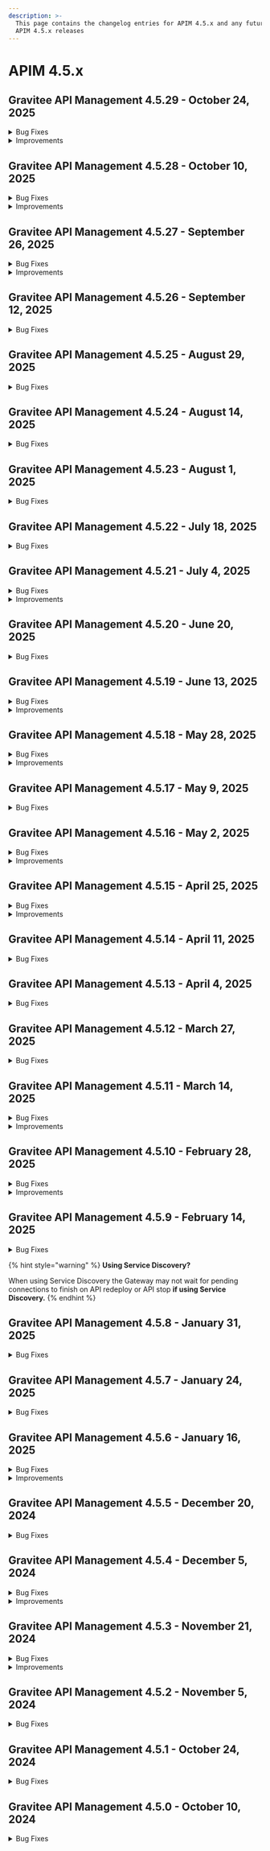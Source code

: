 ```yaml
---
description: >-
  This page contains the changelog entries for APIM 4.5.x and any future patch
  APIM 4.5.x releases
---
```


# APIM 4.5.x
 
## Gravitee API Management 4.5.29 - October 24, 2025
<details>

<summary>Bug Fixes</summary>

**Management API**

* V4 - Flow id missing in create api response, plan is not created as part of same api [#10888](https://github.com/gravitee-io/issues/issues/10888)

**Console**

* Fetching groups for an application takes a really long time [#10709](https://github.com/gravitee-io/issues/issues/10709)

</details>

<details>

<summary>Improvements</summary>

**Console**

* New updated API picture & background not visible without refreshing the page [#10857](https://github.com/gravitee-io/issues/issues/10857)

</details>


 
## Gravitee API Management 4.5.28 - October 10, 2025
<details>

<summary>Bug Fixes</summary>

**Gateway**

* Read timeout on v4 returns 500 [#10767](https://github.com/gravitee-io/issues/issues/10767)
* Webhook subscription is not stopped on 500 error [#10799](https://github.com/gravitee-io/issues/issues/10799)

**Management API**

* Image not updated with mAPI [#10809](https://github.com/gravitee-io/issues/issues/10809)

**Other**

* Two users created with identical email addresses [#10423](https://github.com/gravitee-io/issues/issues/10423)
* Custom API keys are truncated to 64 characters when created through the console UI [#10873](https://github.com/gravitee-io/issues/issues/10873)

</details>

<details>

<summary>Improvements</summary>

**Other**

* Character length for API description is only 4000 for Postgres [#10825](https://github.com/gravitee-io/issues/issues/10825)

</details>


 
## Gravitee API Management 4.5.27 - September 26, 2025
<details>

<summary>Bug Fixes</summary>

**Gateway**

* Gateway rejects client certificates missing BEGIN/END markers in X-Gravitee-Client-Cert header [#10816](https://github.com/gravitee-io/issues/issues/10816)

**Management API**

* Group edit fails for APIs with missing visibility [#10804](https://github.com/gravitee-io/issues/issues/10804)

**Console**

* Prevent multiple primary owners when API Primary Owner mode is set to Group [#10629](https://github.com/gravitee-io/issues/issues/10629)
* Audit history shows incorrect API groups and path mappings deletion [#10814](https://github.com/gravitee-io/issues/issues/10814)
* Image appears too large inside dropdown menu [#10819](https://github.com/gravitee-io/issues/issues/10819)

**Helm Charts**

* Frequent Prometheus endpoint calls can cause OOM errors [#10466](https://github.com/gravitee-io/issues/issues/10466)

**Other**

* IPV6 CIDR ranges do not work in the IP filtering policy [#10656](https://github.com/gravitee-io/issues/issues/10656)

</details>

<details>

<summary>Improvements</summary>

**Management API**

* Character length for entrypoints is only 64 for Postgres [#10698](https://github.com/gravitee-io/issues/issues/10698)

**Helm Charts**

* Add helm.sh/chart to pod template annotations [#10832](https://github.com/gravitee-io/issues/issues/10832)

**Other**

* \[JSON threat protection policy] add an option to block JSON with duplicated keys [#10841](https://github.com/gravitee-io/issues/issues/10841)

</details>



## Gravitee API Management 4.5.26 - September 12, 2025
<details>

<summary>Bug Fixes</summary>

**Management API**

* Memory issues when loading audit events [#10582](https://github.com/gravitee-io/issues/issues/10582)
* Heavy latencies using Audit section with a larger number of apps.[#10783](https://github.com/gravitee-io/issues/issues/10783)
* Audit History groups fetch timeout[#10682](https://github.com/gravitee-io/issues/issues/10682)
* Bad behavior on weighted round robin[#10405](https://github.com/gravitee-io/issues/issues/10405)

**Console**

* Unable to import path mapping from swagger document [#10810](https://github.com/gravitee-io/issues/issues/10810)
* Alert creation form missing fields on smaller screens[#10823](https://github.com/gravitee-io/issues/issues/10823)
* Slow loading when viewing 'Tasks' on Console[#10650](https://github.com/gravitee-io/issues/issues/10650)
* Bad behavior on weighted round robin[#10405](https://github.com/gravitee-io/issues/issues/10405)

</details>
 
## Gravitee API Management 4.5.25 - August 29, 2025
<details>

<summary>Bug Fixes</summary>

**Management API**

* Random configuration fields updated when associating a group to an API [#10632](https://github.com/gravitee-io/issues/issues/10632)
* Unable to Sync API [#10662](https://github.com/gravitee-io/issues/issues/10662)
* Import V4 definition won't set flowExecution's matchRequired attribute [#10715](https://github.com/gravitee-io/issues/issues/10715)
* User with an ADMIN environment role is unable to view a documentation page they just created in the Admin Console, receiving a 401 Unauthorized error [#10749](https://github.com/gravitee-io/issues/issues/10749)

**Console**

* Random configuration fields updated when associating a group to an API [#10632](https://github.com/gravitee-io/issues/issues/10632)
* Orphan gateways result in other gateways not being displayed in the console UI [#10653](https://github.com/gravitee-io/issues/issues/10653)
* User with an ADMIN environment role is unable to view a documentation page they just created in the Admin Console, receiving a 401 Unauthorized error [#10749](https://github.com/gravitee-io/issues/issues/10749)
* Current page of paged application api resource is off by 1 [#10756](https://github.com/gravitee-io/issues/issues/10756)
* Application name has max length limit only when updating in the UI [#10761](https://github.com/gravitee-io/issues/issues/10761)
* Primary group owner field is inaccessible when creating v2 APIs [#10762](https://github.com/gravitee-io/issues/issues/10762)

</details>


 
## Gravitee API Management 4.5.24 - August 14, 2025
<details>

<summary>Bug Fixes</summary>

**Management API**

* Searching with ownerName in Developer Portal does not result in correct behaviour after a change in the group name. [#10380](https://github.com/gravitee-io/issues/issues/10380)
* The first deployments of a v2 API have a repeat publish number in the audit history [#10566](https://github.com/gravitee-io/issues/issues/10566)
* Updates to individual API endpoint configurations do not prompt the deploy API banner [#10568](https://github.com/gravitee-io/issues/issues/10568)
* V4 plan update without validation field can cause API error [#10660](https://github.com/gravitee-io/issues/issues/10660)
* Application creation error [#10717](https://github.com/gravitee-io/issues/issues/10717)
* Api not being able to be deploy when out of sync [#10725](https://github.com/gravitee-io/issues/issues/10725)
* Stale Search Index After API Ownership Transfer [#10730](https://github.com/gravitee-io/issues/issues/10730)

**Console**

* Resolver parameter for JWT plan not accessible [#10625](https://github.com/gravitee-io/issues/issues/10625)
* “Delete” button disappears for folders and pages when the browser window is too narrow [#10692](https://github.com/gravitee-io/issues/issues/10692)
* APIM Console - Long email in User Account causing display issue [#10734](https://github.com/gravitee-io/issues/issues/10734)

**Other**

* UI Bug: Management Console application logs headers are truncated/squished with long values [#10721](https://github.com/gravitee-io/issues/issues/10721)
* OOM error in gateway when management repository becomes unresponsive causes worker thread starvation and analytics reporter blockage [#10723](https://github.com/gravitee-io/issues/issues/10723)
* Gravitee gateway sending thousands of requests per second [#10732](https://github.com/gravitee-io/issues/issues/10732)

</details>


 
## Gravitee API Management 4.5.23 - August 1, 2025
<details>

<summary>Bug Fixes</summary>

**Gateway**

* Heap memory possible leakage due to missing equals and hashcode methods on all fields. [#10701](https://github.com/gravitee-io/issues/issues/10701)

**Management API**

* Groups Mappings do not work if no Default Role is selected to API and Application [#10271](https://github.com/gravitee-io/issues/issues/10271)
* Unable to search by label for v4 APIs [#10671](https://github.com/gravitee-io/issues/issues/10671)
* If we send null for the groups field the value should not be updated in DB in any scenario (PO is a user, PO is a group, etc) [#10686](https://github.com/gravitee-io/issues/issues/10686)

**Console**

* The error key CLIENT_ABORTED_DURING_RESPONSE_ERROR is not present in the console UI. [#10683](https://github.com/gravitee-io/issues/issues/10683)

**Portal**

*  Portal Try it Out feature taking a long time to load [#10595](https://github.com/gravitee-io/issues/issues/10595)
* Openapi contracts with binary examples can not be read by the dev portal  [#10639](https://github.com/gravitee-io/issues/issues/10639)

**Other**

* JDBC Error in Gravitee when querying large number of applications using IN clause  [#10496](https://github.com/gravitee-io/issues/issues/10496)
* Console : Image Not Fitting Avatar Due to Aspect Ratio [#10649](https://github.com/gravitee-io/issues/issues/10649)

</details>


 
## Gravitee API Management 4.5.22 - July 18, 2025
<details>

<summary>Bug Fixes</summary>

**Management API**

* Wrong count in the analytics of API v4 [#10604](https://github.com/gravitee-io/issues/issues/10604)

**Console**

* Identity provider roles mapping UI bug [#10503](https://github.com/gravitee-io/issues/issues/10503)
* Instances of calling the groups endpoint on create V2 API page time out when a large number of groups exist [#10603](https://github.com/gravitee-io/issues/issues/10603)

**Other**

* Mock policy is not generated if the openAPI spec data uses a type of string and format of date-time [#10619](https://github.com/gravitee-io/issues/issues/10619)

</details>


 
## Gravitee API Management 4.5.21 - July 4, 2025
<details>

<summary>Bug Fixes</summary>

**Management API**

* Subscriptions in the subscriptions tab of an application seem to only show the first 10 item [#10529](https://github.com/gravitee-io/issues/issues/10529)
* Users with both group inheritance and individual access to applications are limited in which applications to which they can subscribe [#10601](https://github.com/gravitee-io/issues/issues/10601)
* Using jsonPath in Assign Attributes policy prevents sending transformed body in HTTP Callout policy

**Console**

* Triggered alerts do not send notification [#10440](https://github.com/gravitee-io/issues/issues/10440)
* Wrong display when adding a user to a group [#10558](https://github.com/gravitee-io/issues/issues/10558)
* Prevent API Modification for Unauthorized API Users [#10594](https://github.com/gravitee-io/issues/issues/10594)

**Portal**

* Subscriptions in the subscriptions tab of an application seem to only show the first 10 item [#10529](https://github.com/gravitee-io/issues/issues/10529)

**Other**

* Unable to add a group to an existing user using console [#10378](https://github.com/gravitee-io/issues/issues/10378)
* Console : Categories Page doesn't show updated image for any category [#10523](https://github.com/gravitee-io/issues/issues/10523)
* Primary owner Group should not be removed from an API  [#10580](https://github.com/gravitee-io/issues/issues/10580)

</details>

<details>

<summary>Improvements</summary>

**Gateway**

* Enable multi-tenant support for Dictionaries by default [#10637](https://github.com/gravitee-io/issues/issues/10637)

**Other**

* Increase character limit of condition field in flow_selectors table [#10560](https://github.com/gravitee-io/issues/issues/10560)

</details>


 
## Gravitee API Management 4.5.20 - June 20, 2025
<details>

<summary>Bug Fixes</summary>

**Gateway**

* Debug mode adding extra slash on endpoint [#10438](https://github.com/gravitee-io/issues/issues/10438)

**Management API**

* Error on Portal admin login when subscription has null API [#10618](https://github.com/gravitee-io/issues/issues/10618)

**Console**

* No error message raised while deleting folder [#10608](https://github.com/gravitee-io/issues/issues/10608)

**Helm Charts**

* Multi-Tenant dictionaries: align values.yml and gravitee.yml [#10627](https://github.com/gravitee-io/issues/issues/10627)

**Other**

* Problem IP Filtering / Host resolving [#10592](https://github.com/gravitee-io/issues/issues/10592)
* Solace webhook subscription 500 internal server error [#10622](https://github.com/gravitee-io/issues/issues/10622)

</details>


 
## Gravitee API Management 4.5.19 - June 13, 2025
<details>

<summary>Bug Fixes</summary>

**Management API**

* Updated name of shared policy group is not reflected in the API's in which its being used [#10553](https://github.com/gravitee-io/issues/issues/10553)
* Custom metrics with a value of 1 appear as a question mark in Analytics [#10564](https://github.com/gravitee-io/issues/issues/10564)
* Specific API logging configuration causes warning messages [#10577](https://github.com/gravitee-io/issues/issues/10577)
* On API groups update, if the groups field is null it should keep its current value [#10581](https://github.com/gravitee-io/issues/issues/10581)
* Extra / is added in Context path in V4 API [#10606](https://github.com/gravitee-io/issues/issues/10606)

**Console**

* Groups are removed from V4 APIs when no changes are saved [#10590](https://github.com/gravitee-io/issues/issues/10590)

**Helm Charts**

* \[Helm] Management API configuration has wrong default logs path [#10524](https://github.com/gravitee-io/issues/issues/10524)

</details>

<details>

<summary>Improvements</summary>

**Gateway**

* Memory handling in gravitee entrypoint. [#10600](https://github.com/gravitee-io/issues/issues/10600)

**Management API**

* Memory handling in gravitee entrypoint. [#10600](https://github.com/gravitee-io/issues/issues/10600)

</details>


 
## Gravitee API Management 4.5.18 - May 28, 2025
<details>

<summary>Bug Fixes</summary>

**Gateway**

* Dictionaries are unable to be created with the same name across environments or organizations. [#10537](https://github.com/gravitee-io/issues/issues/10537)
* Status code 0 in Analytics when V4 emulation engine is activated [#10579](https://github.com/gravitee-io/issues/issues/10579)

**Management API**

* Intermittent errors when using request content and fire & forget in HTTP callout policy [#10424](https://github.com/gravitee-io/issues/issues/10424)
* Http Callout policy does not work with V4 emulation and Fire and forget [#10494](https://github.com/gravitee-io/issues/issues/10494)
* Tenant name verification issue [#10517](https://github.com/gravitee-io/issues/issues/10517)
* Alert filter doesn't show list of APIs in selection box. [#10532](https://github.com/gravitee-io/issues/issues/10532)
* Improve error logs in upgrader [#10535](https://github.com/gravitee-io/issues/issues/10535)
* Dictionaries are unable to be created with the same name across environments or organizations. [#10537](https://github.com/gravitee-io/issues/issues/10537)
* Management transfer_ownership API is allowing multiple primary owners on applications  [#10572](https://github.com/gravitee-io/issues/issues/10572)
* Remove System.out.println statement [#10583](https://github.com/gravitee-io/issues/issues/10583)

**Console**

* Tenant name verification issue [#10517](https://github.com/gravitee-io/issues/issues/10517)
* Alert filter doesn't show list of APIs in selection box. [#10532](https://github.com/gravitee-io/issues/issues/10532)
* Groups page fails to load when too many groups exist because no pagination [#10538](https://github.com/gravitee-io/issues/issues/10538)
* Group management for APIs broken [#10542](https://github.com/gravitee-io/issues/issues/10542)
* Application filter 'not equals to' operator is unusable [#10546](https://github.com/gravitee-io/issues/issues/10546)

**Helm Charts**

* Fix Elasticsearch dependency configuration of replicas in APIM helm chart [#10541](https://github.com/gravitee-io/issues/issues/10541)

**Other**

* Unable to launch Lambda with lambda Policy [#10570](https://github.com/gravitee-io/issues/issues/10570)

</details>

<details>

<summary>Improvements</summary>

**Console**

* \[UI] Add text to indicate max image size allowed [#10561](https://github.com/gravitee-io/issues/issues/10561)

</details>


 
## Gravitee API Management 4.5.17 - May 9, 2025
<details>

<summary>Bug Fixes</summary>

**Gateway**

* CompositeByteBuf is creating a high volume of logs [#10539](https://github.com/gravitee-io/issues/issues/10539)

**Console**

* Local link to internal section dose not work in documentation [#10180](https://github.com/gravitee-io/issues/issues/10180)
* APIM API Throwing HTTP 500 On a Specific Returned Page [#10372](https://github.com/gravitee-io/issues/issues/10372)
* UX problem in condition alerting threshold [#10514](https://github.com/gravitee-io/issues/issues/10514)

**Other**

* Schema registry resource URL not fully taken into account [#10530](https://github.com/gravitee-io/issues/issues/10530)

</details>


 
## Gravitee API Management 4.5.16 - May 2, 2025
<details>

<summary>Bug Fixes</summary>

**Gateway**

* Problems with HTTP code 502 because of keepalive

**Management API**

*  Rollback does not work for the v4 emulation button [#10190](https://github.com/gravitee-io/issues/issues/10190)
* Application search does not work if search term pattern matches _id pattern [#10487](https://github.com/gravitee-io/issues/issues/10487)

**Console**

* Settings-> Groups : 'Allows invitation via user search' is NOT working as expected [#10485](https://github.com/gravitee-io/issues/issues/10485)
* Application search does not work if search term pattern matches _id pattern [#10487](https://github.com/gravitee-io/issues/issues/10487)

**Other**

* Response time different between log file and UI [#10301](https://github.com/gravitee-io/issues/issues/10301)

</details>

<details>

<summary>Improvements</summary>

**Other**

* Use Gravitee GPG Key to sign RPM package [#10450](https://github.com/gravitee-io/issues/issues/10450)

</details>


 
## Gravitee API Management 4.5.15 - April 25, 2025
<details>

<summary>Bug Fixes</summary>

**Gateway**

* Bug in io.gravitee.connector.http.HttpConnection.java exceptionHandler [#10439](https://github.com/gravitee-io/issues/issues/10439)

**Management API**

* Global Alert configuration page does not refresh properly after change [#10436](https://github.com/gravitee-io/issues/issues/10436)
* Issue with Policy Execution Order [#10486](https://github.com/gravitee-io/issues/issues/10486)

**Console**

* API Traffic Settings page is not visible for V4 Message APIs due to permission issue for default roles [#10386](https://github.com/gravitee-io/issues/issues/10386)
* Logs filter display Unpublished plan [#10480](https://github.com/gravitee-io/issues/issues/10480)

**Portal**

* Portal-Next shows all Unpublished apis  [#10505](https://github.com/gravitee-io/issues/issues/10505)

</details>

<details>

<summary>Improvements</summary>

**Management API**

* Type of application is removed after update\[ApplicationType \[null] cannot be found]. [#10359](https://github.com/gravitee-io/issues/issues/10359)

</details>


 
## Gravitee API Management 4.5.14 - April 11, 2025
<details>

<summary>Bug Fixes</summary>

**Gateway**

* XSLT Transformation not applied when in response phase of v4 APIs [#10354](https://github.com/gravitee-io/issues/issues/10354)
* IP filtering policy does not check all the IPs for a host in white/blacklist [#10373](https://github.com/gravitee-io/issues/issues/10373)
* Unbounded Gateway memory growth in Openshift Kubernetes cluster [#10483](https://github.com/gravitee-io/issues/issues/10483)

**Management API**

* Failed association of groups to APIs [#10211](https://github.com/gravitee-io/issues/issues/10211)
* Custom API Key not taken into account when created through API Plan [#10324](https://github.com/gravitee-io/issues/issues/10324)
* Prevent Primary Owner removal when updating application's membership via cURL [#10382](https://github.com/gravitee-io/issues/issues/10382)
* v4 api : Unable to manage groups for all api types  [#10471](https://github.com/gravitee-io/issues/issues/10471)

**Console**

* Only 200 HTTP Status calls rendered in API analytics in Console UI [#10098](https://github.com/gravitee-io/issues/issues/10098)
* Failed association of groups to APIs [#10211](https://github.com/gravitee-io/issues/issues/10211)
* V4 Flows cannot be duplicated or disabled [#10242](https://github.com/gravitee-io/issues/issues/10242)
* Unable to update Alert Rate Condition after clearing aggregation field [#10332](https://github.com/gravitee-io/issues/issues/10332)
* Newly created applications are not associated to groups that have "Associate automatically to every new application" enabled [#10457](https://github.com/gravitee-io/issues/issues/10457)

**Portal**

* Saved application alert in Dev Portal fails to display percentage value [#10446](https://github.com/gravitee-io/issues/issues/10446)
* Registration Confirmation URL incorrectly includes full path and query parameters [#10456](https://github.com/gravitee-io/issues/issues/10456)

</details>


 
## Gravitee API Management 4.5.13 - April 4, 2025
<details>

<summary>Bug Fixes</summary>

**Gateway**

* Gateway stops syncing apis after failing to connect to jdbc datasource [#10441](https://github.com/gravitee-io/issues/issues/10441)

**Management API**

* API key is not working for API subscriptions when we use Shared API key [#10122](https://github.com/gravitee-io/issues/issues/10122)
* Adding an unknown group id to excluded groups on a plan removes all excluded groups and prevents exports of the API [#10389](https://github.com/gravitee-io/issues/issues/10389)

**Console**

* API key is not working for API subscriptions when we use Shared API key [#10122](https://github.com/gravitee-io/issues/issues/10122)
* Account page is broken [#10451](https://github.com/gravitee-io/issues/issues/10451)

**Portal**

* NewDevPortal - Swagger expands outside of allowed frame [#10461](https://github.com/gravitee-io/issues/issues/10461)

**Other**

* Groups not automatically added to new applications when they should be [#10470](https://github.com/gravitee-io/issues/issues/10470)

</details>


 
## Gravitee API Management 4.5.12 - March 27, 2025
<details>

<summary>Bug Fixes</summary>

**Gateway**

* Attributes referencing properties and request headers are not populated after large call volumes when v4 emulation is enabled [#10368](https://github.com/gravitee-io/issues/issues/10368)
* Kafka connector showing messages flowing but not appearing on client side [#10433](https://github.com/gravitee-io/issues/issues/10433)

**Management API**

* Shared API key doesn't always bind to subscriptions when concurrent requests are made [#10146](https://github.com/gravitee-io/issues/issues/10146)
* Attribute not allowed: \[a]\[download] in API Documentation main page [#10338](https://github.com/gravitee-io/issues/issues/10338)
* Renewed api key is "available" on closed subscription  [#10396](https://github.com/gravitee-io/issues/issues/10396)
* API flows are duplicated when called multiple times in row with the management API  [#10408](https://github.com/gravitee-io/issues/issues/10408)
* Import of an API does not ignore unknown access control groups that are present in another environment [#10414](https://github.com/gravitee-io/issues/issues/10414)
* Cannot list applications on Portal UI when group is removed from console [#10419](https://github.com/gravitee-io/issues/issues/10419)

**Console**

* Shared API key doesn't always bind to subscriptions when concurrent requests are made [#10146](https://github.com/gravitee-io/issues/issues/10146)
* In logs, the "users" column is no more available  [#10311](https://github.com/gravitee-io/issues/issues/10311)
* When restoring an archived application, the page is neither refreshed nor redirected [#10397](https://github.com/gravitee-io/issues/issues/10397)

**Portal**

* Cannot list applications on Portal UI when group is removed from console [#10419](https://github.com/gravitee-io/issues/issues/10419)

</details>


 
## Gravitee API Management 4.5.11 - March 14, 2025
<details>

<summary>Bug Fixes</summary>

**Gateway**

* Memory leak with cached policy instances [#10370](https://github.com/gravitee-io/issues/issues/10370)

**Management API**

* User is not able to login using OIDC [#10262](https://github.com/gravitee-io/issues/issues/10262)
* Regex Threat Protection Policy Does Not Handle Multiline Payloads [#10260](https://github.com/gravitee-io/issues/issues/10260)
* Shared policy group edits cause audit errors [#10316](https://github.com/gravitee-io/issues/issues/10316)
* Error for V4 API logs when analytics is disabled [#10347](https://github.com/gravitee-io/issues/issues/10347)

**Console**

* User is not able to login using OIDC [#10262](https://github.com/gravitee-io/issues/issues/10262)
* Text in API documentation does not breakline vertically within container [#10198](https://github.com/gravitee-io/issues/issues/10198)
* Documentation Read permission does not allow users to view document content [#10217](https://github.com/gravitee-io/issues/issues/10217)
* Shared policy group edits cause audit errors [#10316](https://github.com/gravitee-io/issues/issues/10316)
* Error for V4 API logs when analytics is disabled [#10347](https://github.com/gravitee-io/issues/issues/10347)
* Absolute links in gravitee-apim-console-webui (ignoring <base href...>) [#10394](https://github.com/gravitee-io/issues/issues/10394)

**Portal**

* Text in API documentation does not breakline vertically within container [#10198](https://github.com/gravitee-io/issues/issues/10198)
* Table of content on right side should be wrapped. [#10290](https://github.com/gravitee-io/issues/issues/10290)
* New Developer Portal - Changes to Header and Footer Not being applied [#10319](https://github.com/gravitee-io/issues/issues/10319)

**Other**

* Impossible to edit / save a V4 Kafka Gateway API using Postgres as the Management DB [#10393](https://github.com/gravitee-io/issues/issues/10393)
* 500 error on jwt plan when using  "Emulate v4 engine" and gateway keys configuration [#10420](https://github.com/gravitee-io/issues/issues/10420)

</details>

<details>

<summary>Improvements</summary>

**Console**

* Remove Associations from Groups maintenance if not authorized [#9832](https://github.com/gravitee-io/issues/issues/9832)

</details>


 
## Gravitee API Management 4.5.10 - February 28, 2025
<details>

<summary>Bug Fixes</summary>

**Gateway**

* APIM gateway - webhook subscription failure due to invalid characters in header [#10253](https://github.com/gravitee-io/issues/issues/10253)

**Management API**

* Application can not be updated when using JDBC DB [#10171](https://github.com/gravitee-io/issues/issues/10171)
* Unnecessary Unicode characters in default data for new Shared Policy Groups [#10183](https://github.com/gravitee-io/issues/issues/10183)
* UUID of groups associated to application does not show in paginated view [#10270](https://github.com/gravitee-io/issues/issues/10270)
* Issue with Webhook notifications [#10293](https://github.com/gravitee-io/issues/issues/10293)
* API Docs: 204 Status Code Missing for /memberships Endpoint [#10336](https://github.com/gravitee-io/issues/issues/10336)
* API flows are duplicated when saved multiple times in the row  [#10355](https://github.com/gravitee-io/issues/issues/10355)

**Console**

* Enhance Rights Message in Management Portal [#10138](https://github.com/gravitee-io/issues/issues/10138)
* Platform analytics shows incorrect result in status pie-chart [#10267](https://github.com/gravitee-io/issues/issues/10267)
* Analytics logs exported as CSV are entirely on one line [#10350](https://github.com/gravitee-io/issues/issues/10350)
* API flows are duplicated when saved multiple times in the row  [#10355](https://github.com/gravitee-io/issues/issues/10355)

**Portal**

* Application logs in portal - http status criteria not persisted after search validation [#10308](https://github.com/gravitee-io/issues/issues/10308)

</details>

<details>

<summary>Improvements</summary>

**Gateway**

* Adapt service discovery to properly handle HTTP graceful shutdown after changes in AbstractHttpConnector [#10345](https://github.com/gravitee-io/issues/issues/10345)

</details>


 
## Gravitee API Management 4.5.9 - February 14, 2025
<details>

<summary>Bug Fixes</summary>

**Gateway**

* Webhook subscription failing to get messages from a Kafka topic [#10320](https://github.com/gravitee-io/issues/issues/10320)
* Thread block while deploying APIs with very long read timeouts set in the Endpoints configuration [#10340](https://github.com/gravitee-io/issues/issues/10340)

**Portal**

* Public APIs not accessible to anonymous users through categories in the portal [#10274](https://github.com/gravitee-io/issues/issues/10274)

**Helm Charts**

* Typo in values.yaml and missing Helm chart mapping for gravitee.yml [#10343](https://github.com/gravitee-io/issues/issues/10343)

**Other**

* Can't see Logs for JWT enabled API's in API Management portal (401 response only) [#10076](https://github.com/gravitee-io/issues/issues/10076)

</details>

{% hint style="warning" %}
**Using Service Discovery?**

When using Service Discovery the Gateway may not wait for pending connections to finish on API redeploy or API stop **if using Service Discovery.**
{% endhint %}
 
## Gravitee API Management 4.5.8 - January 31, 2025
<details>

<summary>Bug Fixes</summary>

**Gateway**

* Repeating Error Eventually Causing Restarts [#10225](https://github.com/gravitee-io/issues/issues/10225)

**Console**

* Missing "Add Member" Button in group settings [#10050](https://github.com/gravitee-io/issues/issues/10050)
* Application updates remove the picture  [#10302](https://github.com/gravitee-io/issues/issues/10302)

**Portal**

* Subscribing to an API with general condition page when creating an application returns a 404 [#10103](https://github.com/gravitee-io/issues/issues/10103)

**Helm Charts**

* Repeating Error Eventually Causing Restarts [#10225](https://github.com/gravitee-io/issues/issues/10225)

**Other**

* Reporter file in CSV format doesn't work [#10181](https://github.com/gravitee-io/issues/issues/10181)

</details>


 
## Gravitee API Management 4.5.7 - January 24, 2025
<details>

<summary>Bug Fixes</summary>

**Gateway**

* Problem with request body size above 2MB when using V4 Engine [#10291](https://github.com/gravitee-io/issues/issues/10291)

**Console**

* Path mapping does not work with hyphen [#10289](https://github.com/gravitee-io/issues/issues/10289)

**Portal**

* Developer Portal Preview not working in Multi-tenant mode [#10204](https://github.com/gravitee-io/issues/issues/10204)

</details>


 
## Gravitee API Management 4.5.6 - January 16, 2025
<details>

<summary>Bug Fixes</summary>

**Gateway**

* API Gateway - memory leak [#10220](https://github.com/gravitee-io/issues/issues/10220)
* 400 error "The plain HTTP request was sent to HTTPS port" when redirecting to HTTPS endpoint. [#10265](https://github.com/gravitee-io/issues/issues/10265)

**Management API**

* It is possible to create objects in APIM with ID value ""  [#10213](https://github.com/gravitee-io/issues/issues/10213)
* API closed subscription details not working [#10164](https://github.com/gravitee-io/issues/issues/10164)

**Console**

* Resource access is not allowed for a user with Publisher api role [#10032](https://github.com/gravitee-io/issues/issues/10032)
* Sharding tags removed when API configuration updated [#10191](https://github.com/gravitee-io/issues/issues/10191)
* API's member list cannot display more than 10 members  [#10212](https://github.com/gravitee-io/issues/issues/10212)
* Changing flow selection (DEFAULT/Best Match) does not show deploy banner [#10235](https://github.com/gravitee-io/issues/issues/10235)
* Analytics filters are not applied when the dashboard is changed [#10238](https://github.com/gravitee-io/issues/issues/10238)

**Portal**

* Title of developer portal browser tab is not translated [#10263](https://github.com/gravitee-io/issues/issues/10263)

</details>

<details>

<summary>Improvements</summary>

**Helm Charts**

* Helm chart - improve support of scale up/down policies [#10255](https://github.com/gravitee-io/issues/issues/10255)

</details>


 
## Gravitee API Management 4.5.5 - December 20, 2024
<details>

<summary>Bug Fixes</summary>

**Gateway**

* A WEIGHTED_ROUND_ROBIN on a unique endpoint with weight set to 0 leads to gateway thread blocked [#10241](https://github.com/gravitee-io/issues/issues/10241)

**Console**

* Empty endpoint group prevents the update of the Global Healthcheck without clear error message [#10216](https://github.com/gravitee-io/issues/issues/10216)

**Other**

* Warnings about Groovy classes  [#10219](https://github.com/gravitee-io/issues/issues/10219)
* API not deployed if OAuth 2.0 resource (Generic and AM) set with system proxy enabled [#10223](https://github.com/gravitee-io/issues/issues/10223)

</details>


 
## Gravitee API Management 4.5.4 - December 5, 2024
<details>

<summary>Bug Fixes</summary>

**Gateway**

* Websocket subprotocol doesn't work in API GW [#10023](https://github.com/gravitee-io/issues/issues/10023)
* Opensearch configuration and ism policy [#10100](https://github.com/gravitee-io/issues/issues/10100)
* Creating a Cache Policy with 4.5.3 or newer is not activating the trigger condition in the debug mode  [#10209](https://github.com/gravitee-io/issues/issues/10209)

**Management API**

* Custom Api key is not reusable between multiple environments [#10131](https://github.com/gravitee-io/issues/issues/10131)
* Page Size Drop Down cannot exceed 100 [#10145](https://github.com/gravitee-io/issues/issues/10145)
* \[APIM]\[Portal] Static data access  [#10162](https://github.com/gravitee-io/issues/issues/10162)
* Unable to find users with emails containing uppercase letters in Gravitee APIM Console and API requests [#10167](https://github.com/gravitee-io/issues/issues/10167)
* Webhook notification for Subscription_Accepted event is missing "owner" details [#10187](https://github.com/gravitee-io/issues/issues/10187)
* OpenAPI documentation "Show the URL to download the content" doesn't work [#9891](https://github.com/gravitee-io/issues/issues/9891)

**Other**

* \[gravitee-policy-cache] Timeouts occur when trying to cache a large payload [#10208](https://github.com/gravitee-io/issues/issues/10208)


</details>

<details>

<summary>Improvements</summary>

**Management API**

* Improve `/apis/{apiId}/import/swagger?definitionVersion=2.0.0` endpoint performances [#10117](https://github.com/gravitee-io/issues/issues/10117)

  Note: Two new environment variables have been introduced to enhance the configuration. The first, `documentation.audit.max-content-size`, is designed to limit the size of the content saved in audits when a Page is created during an import. The second variable, `documentation.swagger.validate-safe-content`, determines whether the content of an imported OAS is validated for safety during the import process.

</details>


 
## Gravitee API Management 4.5.3 - November 21, 2024
<details>

<summary>Bug Fixes</summary>

**Gateway**

* SSE connections receives messages to the wrong API when connected to rabbitmq  [#10020](https://github.com/gravitee-io/issues/issues/10020)

**Management API**

* API webhook notifier is not working for subscriptions [#10056](https://github.com/gravitee-io/issues/issues/10056)
* MAPI v2 : analytics : /respoinse-statuses : error 404 [#10175](https://github.com/gravitee-io/issues/issues/10175)

**Console**

* When creating an endpoint group, the page is not properly refreshed [#10129](https://github.com/gravitee-io/issues/issues/10129)
* Malformed EL and grammar issues [#10149](https://github.com/gravitee-io/issues/issues/10149)

**Other**

* DataDog issues with plugin v2.4.5 [#10157](https://github.com/gravitee-io/issues/issues/10157)
* API CRD export mismatch on plan when using selection rules [#10179](https://github.com/gravitee-io/issues/issues/10179)

</details>

<details>

<summary>Improvements</summary>

**Other**

* Support expression language in ip filtering policy [#10142](https://github.com/gravitee-io/issues/issues/10142)

</details>



## Gravitee API Management 4.5.2 - November 5, 2024

<details>

<summary>Bug Fixes</summary>

**Gateway**

* Inconsistent application of validateSubscription flag [#10120](https://github.com/gravitee-io/issues/issues/10120)
* Sync process failed if subscription exists without the linked API [#10140](https://github.com/gravitee-io/issues/issues/10140)

**Management API**

* Page revisions are still present when the associated API is deleted [#10039](https://github.com/gravitee-io/issues/issues/10039)
* API webhook notifier is not working for subscriptions [#10056](https://github.com/gravitee-io/issues/issues/10056)
* Alert Templates are always created in default environment [#10126](https://github.com/gravitee-io/issues/issues/10126)
* Updating the application generates an exception. [#10130](https://github.com/gravitee-io/issues/issues/10130)

**Console**

* Code blocks and long strings of text cause overflow of documentation text in the new dev portal [#10048](https://github.com/gravitee-io/issues/issues/10048)

**Other**

* Gateways can not reconnect to the bridge mapi [#10101](https://github.com/gravitee-io/issues/issues/10101)
* \[gravitee-policy-jwt] Complete gateway disruption occurred in retrieving JWT public keys after startup under a heavy load of API calls [#10119](https://github.com/gravitee-io/issues/issues/10119)

</details>

## Gravitee API Management 4.5.1 - October 24, 2024

<details>

<summary>Bug Fixes</summary>

**Management API**

* Dictionaries not deployed after migration from 3.20.x to 4.x [#10026](https://github.com/gravitee-io/issues/issues/10026)
* User with environment role is not able to create notifications [#10068](https://github.com/gravitee-io/issues/issues/10068)

**Console**

* Unable to delete Cors Allow-Origin URL [#9765](https://github.com/gravitee-io/issues/issues/9765)
* Error on sharding tags page refresh [#10067](https://github.com/gravitee-io/issues/issues/10067)
* Rollback from history removes groups of users from API [#10074](https://github.com/gravitee-io/issues/issues/10074)
* Upgrade nginx image to 1.27.2 [#10116](https://github.com/gravitee-io/issues/issues/10116)

**Portal**

* Swagger Documentation not showing in portal [#9946](https://github.com/gravitee-io/issues/issues/9946)
* Upgrade nginx image to 1.27.2 [#10116](https://github.com/gravitee-io/issues/issues/10116)

**Helm Charts**

* Set the HaProxy.ProxyProtocol with the Helm chart [#10027](https://github.com/gravitee-io/issues/issues/10027)

**Other**

* \[JDBC] Unable to create federation [#10107](https://github.com/gravitee-io/issues/issues/10107)

</details>

## Gravitee API Management 4.5.0 - October 10, 2024
<details>

<summary>Bug Fixes</summary>

**Gateway**

* Transfer subscription does not use new plan when V4 emulation is disabled [#10047](https://github.com/gravitee-io/issues/issues/10047)
* \[3.20.X and 4.4.X] DNS Resolution fails for hosts having more than 30 A records [#10051](https://github.com/gravitee-io/issues/issues/10051)
* \[Gateway Distributed Sync] Properly differentiate v2 from v4 API events [#10055](https://github.com/gravitee-io/issues/issues/10055)
* \[gravitee-node] Gravitee metrics return NaN [#10070](https://github.com/gravitee-io/issues/issues/10070)

**Management API**

* Issue on permissions of the ORGANIZATION_USER role [#10040](https://github.com/gravitee-io/issues/issues/10040)

**Console**

* Not able to see API events in Dashboard [#10018](https://github.com/gravitee-io/issues/issues/10018)
* Analytics dashboard filtered become empty when a tenant is selected [#10019](https://github.com/gravitee-io/issues/issues/10019)
* Redirect user to login screen when JWT token has expired [#10029](https://github.com/gravitee-io/issues/issues/10029)
* Button color UI bug [#10035](https://github.com/gravitee-io/issues/issues/10035)

**Portal**

* Users without admin or API access cannot view application API keys in the new dev portal [#10014](https://github.com/gravitee-io/issues/issues/10014)
* Search bar not sorting results properly on portal for API [#10075](https://github.com/gravitee-io/issues/issues/10075)

**Helm Charts**

* Add serviceAccount in helm chart  [#10057](https://github.com/gravitee-io/issues/issues/10057)
* Update values.yml to Values.gateway.ratelimit.management.http.url  [#10091](https://github.com/gravitee-io/issues/issues/10091)

**Other**

* \[gravitee-policy-data-logging-masking] DLM policies will not allow the DataDog Reporter to forward logs to DataDog if a property is not found [#10044](https://github.com/gravitee-io/issues/issues/10044)

</details>
